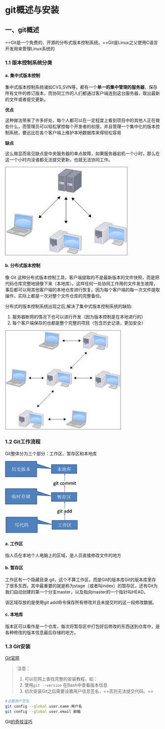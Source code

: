 # git概述与安装

## 一、git概述

==Git是一个免费的、开源的分布式版本控制系统。==Git是Linux之父使用C语言开发用来管理Linux系统的

### 1.1 版本控制系统分类

#### a. 集中式版本控制

​		集中式版本控制系统诸如CVS,SVN等，都有一个**单一的集中管理的服务器**，保存所有文件的修订版本，而协同工作的人们都通过客户端连到这台服务器，取出最新的文件或者提交更新。

**优点**

​		这种做法带来了许多好处，每个人都可以在一定程度上看到项目中的其他人正在做些什么，而管理员可以轻松掌控每个开发者的权限，并且管理一个集中化的版本控制系统，要远比在各个客户端上维护本地数据库来得轻松容易

**缺点**

​		这么做显而易见缺点是中央服务器的单点故障，如果服务器宕机一个小时，那么在这一个小时内没谁都无法提交更新，也就无法协同工作。

<img src="../imgs/image-20230628163749125.png" alt="image-20230628163749125" style="zoom: 50%;" />

#### b. 分布式版本控制

像 Git 这种分布式版本控制工具，客户端提取的不是最新版本的文件快照，而是把代码仓库完整地镜像下来（本地库）。这样任何一处协同工作用的文件发生故障，事后都可以用其他客户端的本地仓库进行恢复。因为每个客户端的每一次文件提取操作，实际上都是一次对整个文件仓库的完整备份。

分布式的版本控制系统出现之后,解决了集中式版本控制系统的缺陷:

1. 服务器断网的情况下也可以进行开发（因为版本控制是在本地进行的） 
2. 每个客户端保存的也都是整个完整的项目（包含历史记录，更加安全）

<img src="../imgs/image-20230628164035518.png" alt="image-20230628164035518" style="zoom:50%;" />

### 1.2 Git工作流程

Git整体分为三个部分：工作区、暂存区和本地库

<img src="../imgs/image-20230628164415134.png" alt="image-20230628164415134" style="zoom: 67%;" />

#### a. 工作区

指人员在本地个人电脑上的区域，是人员直接修改文件的地方

#### b. 暂存区

工作区有一个隐藏目录.git，这个不算工作区，而是Git的版本库Git的版本库里存了很多东西，其中最重要的就是称为stage（或者叫index）的暂存区，还有Git为我们自动创建的第一个分支master，以及指向master的一个指针叫HEAD。

该区域存放的是使用git add命令保存所有修改并且未提交时的这一段修改数据。

#### c. 本地库

版本区可以看作是一个仓库，每次将暂存区中打包好后修改的东西送到仓库中，是各种修改的版本信息最后存储的地方。

### 1.3 Git安装

[Git官网](https://git-scm.com/)

> 注意：
>
> 1. 可以在网上查找完整的安装教程，如：
> 2. 使用`git --version` 在Bash中查看版本信息
> 3. 初次安装Git之后需要设置用户信息签名，==否则无法提交代码。==

```sh
#设置用户签名
git config --global user.name 用户名
git config --global user.email 邮箱
```

Git[的奇技淫巧](https://github.com/521xueweihan/git-tips?login=from_csdn)

